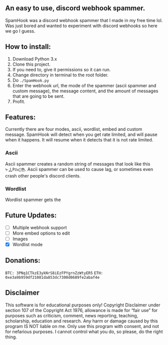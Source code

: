 ## An easy to use, discord webhook spammer.
SpamHook was a discord webhook spammer that I made in my free time lol. Was just bored and wanted to experiment with discord webhooks so here we go I guess.
## How to install:
1. Download Python 3.x
2. Clone this project.
3. If you need to, give it permissions so it can run.
4. Change directory in terminal to the root folder.
5. Do `./SpamHook.py`
6. Enter the webhook url, the mode of the spammer (ascii spammer and custom message), the message content, and the amount of messages that are going to be sent.
7. Profit.
## Features:
Currently there are four modes, ascii, wordlist, embed and custom message. SpamHook will detect when you get rate limited, and will pause when it happens. It will resume when it detects that it is not rate limited.
### Ascii
Ascii spammer creates a random string of messages that look like this `ᔺ⯦Ṕǲ଱⾊`. Ascii spammer can be used to cause lag, or sometimes even crash other people's discord clients.
### Wordlist
Wordlist spammer gets the 
## Future Updates:
- [ ] Multiple webhook support
- [ ] More embed options to edit
- [ ] Images
- [x] Wordlist mode
## Donations:
`BTC: 3PNq1CTkzE3ykNrS8iEzFPYgrnZzWtyER5`
`ETH: 0xe3a9b959df21081da853dc7300d0689fe2abaf4e`
## Disclaimer 
This software is for educational purposes only! Copyright Disclaimer under section 107 of the Copyright Act 1976, allowance is made for “fair use” for purposes such as criticism, comment, news reporting, teaching, scholarship, education and research. Any harm or damage caused by this program IS NOT liable on me. Only use this program with consent, and not for nefarious purposes. I cannot control what you do, so please, do the right thing.
